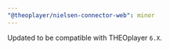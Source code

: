 ```yaml
---
"@theoplayer/nielsen-connector-web": minor
---
```


Updated to be compatible with THEOplayer `6.X`.
